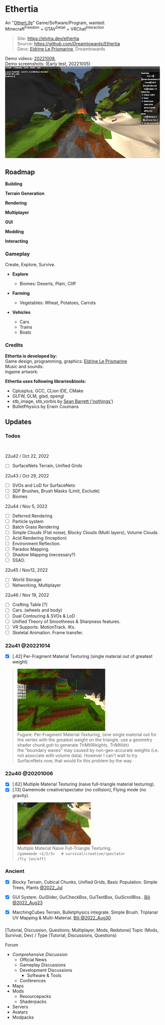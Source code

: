 # Ethertia

An "[OtherLife](https://en.wikipedia.org/wiki/OtherLife)" Game/Software/Program, wanted:  
Minecraft<sup>Freedom</sup> + GTAV<sup>Detail</sup> + VRChat<sup>Interaction</sup>

> Site: https://elytra.dev/ethertia  
> Source: https://github.com/Dreamtowards/Ethertia <!--`src/ethertia/client/Ethertia.h`-->    
> Devs: [Eldrine Le Prismarine](https://elytra.dev/~pris), Dreamtowards


Demo videos:
[20221008](),  
Demo screenshots: (Early test, 20221005)
![snap1](src/assets/elytra/site/eth/res/demo-s1.png)


## Roadmap

**Building**

**Terrain Generation**

**Rendering**

**Multiplayer**

**GUI**

**Modding**

**Interacting**

### Gameplay

Create, Explore, Survive.

- **Explore**
  - Biomes: Deserts, Plain, Cliff
  
- **Farming**
  - Vegetables: Wheat, Potatoes, Carrots
  
- **Vehicles**
  - Cars
  - Trains
  - Boats


### Credits

__Ethertia is developed by:__  
Game design, programming, graphics: [Eldrine Le Prismarine]()  
Music and sounds:  
Ingame artwork: 

__Ethertia uses following libraries&tools:__  
- Cplusplus, GCC, CLion IDE, CMake
- GLFW, GLM, glad, opengl
- stb_image, stb_vorbis by [Sean Barrett ('nothings')](http://nothings.org)
- BulletPhysics by Erwin Coumans



## Updates

### Todos

<br>

22u42 / Oct 22, 2022

- [ ] SurfaceNets Terrain, Unified Grids

22u43 / Oct 29, 2022

- [ ] SVOs and LoD for SurfaceNets
- [ ] SDF Brushes, Brush Masks (Limit, Exclude)
- [ ] Biomes

22u44 / Nov 5, 2022

- [ ] Deferred Rendering
- [ ] Particle system
- [ ] Batch Grass Rendering
- [ ] Simple Clouds (Flat noise), Blocky Clouds (Multi layers), Volume Clouds
- [ ] Acid Rendering (Inception)
- [ ] Environment Reflection.
- [ ] Paradox Mapping.
- [ ] Shadow Mapping (necessary?)
- [ ] SSAO.

22u45 / Nov12, 2022

- [ ] World Storage
- [ ] Networking, Multiplayer

22u46 / Nov 19, 2022

- [ ] Crafting Table [?]
- [ ] Cars. (wheels and body)
- [ ] Dual Contouring & SVOs & LoD
- [ ] Unified Theory of Smoothness & Sharpness features.
- [ ] VR Supports. MotionTrack. IKs.
- [ ] Skeletal Animation. Frame transfer.

### 22u41 @20221014

- [x] [.42] Per-Fragment Material Texturing (single material out of greatest weight)

> ![note](saves/_figures/fig-221014-mtltex-maxweight.png)  
> Fugure: Per-Fragment Material Texturing, (one single material out for the vertex with the greatest weight on the triangle.
> use a geometry shader _chunk.gsh_ to generate _TriMtlWeights, TriMtlIds_)    
> the "boundary waves" may caused by non-geo-accurate weights (i.e. not associate with volume data). However I can't wait to try
> SurfaceNets now, that would fix this problem by the way.

### 22u40 @20201006

- [x] [.62] Multiple Material Texturing (naive full-triangle material texturing).  
- [x] [.13] Gamemode creative/spectator (no collision), Flying mode (no gravity).

> ![note](saves/_figures/fig-221006-mtltex-fulltriangle.png)  
> Multiple Material Naive Full-Triangle Texturing.  
> `/gamemode <1/2/3>   # survival/creative/spectator`  
> `/fly [on/off]`


### Ancient

- [x] Blocky Terrain, Cubical Chunks, Unified Grids, Basic Population. Simple Trees, Plants [@2022_Jul](https://www.youtube.com/watch?v=xDwgZkYrPm8&t=14s)
- [x] GUI System. GuiSlider, GuiCheckBox, GuiTextBox, GuiScrollBox.. [Bili @2022_Aug23](https://www.bilibili.com/video/BV1yU4y1k7EU)
- [x] MarchingCubes Terrain, Bulletphysics integrate. Simple Brush. Triplanar UV Mapping & Multi-Material. [Bili @2022_Aug30](https://www.bilibili.com/video/BV1JB4y1G7np)



### 

[Tutorial, Discussion, Questions; Multiplayer, Mods, Redstone]
Topic (Mods, Survival, Dev) / Type (Tutorial, Discussions, Questions)

Forum
- _Comprehensive Discussion_
  - Official News
  - Gameplay Discussions
  - Development Discussions
    - Software & Tools
  - Conferences
- Maps
- Mods
  - Resourcepacks
  - Shaderpacks
- Servers
- Avatars
- Modpacks